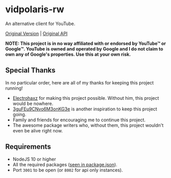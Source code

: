 # vidpolaris-rw
An alternative client for YouTube.

[Original Version](https://github.com/n0rmancodes/vidpolaris) | [Original API](https://github.com/n0rmancodes/vidpolarisAPI)

**NOTE: This project is in no way affiliated with or endorsed by YouTube™ or Google™. YouTube is owned and operated by Google and I do not claim to own any of Google's properties. Use this at your own risk.**

## Special Thanks
In no particular order, here are all of my thanks for keeping this project running!
- [Electrohaxz](http://electrohaxz.tk) for making this project possible. Without him, this project would be nowhere.
- [3guFEu9CNvo6M3onKG3e](https://www.reddit.com/user/3guFEu9CNvo6M3onKG3e) is another inspiration to keep this project going.
- Family and friends for encouraging me to continue this project.
- The awesome package writers who, without them, this project wouldn't even be alive right now.

## Requirements
- NodeJS 10 or higher
- All the required packages ([seen in package.json](https://github.com/n0rmancodes/vidpolaris-rw/blob/master/package.json)).
- Port ``3001`` to be open (or ``8002`` for api only instances).
